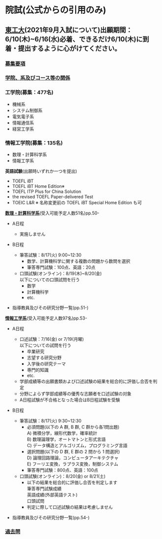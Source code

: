# 院試(公式からの引用のみ)

## [東工大](https://www.titech.ac.jp/prospective-students/admissions)(2021年9月入試について)出願期間：6/10(木)~6/16(水)必着、できるだけ6/10(木)に到着・提出するように心がけてください。

### [募集要項](https://www.titech.ac.jp/admissions/pdf/2022-4-2021-9master.pdf)
### [学院、系及びコース等の関係](https://www.titech.ac.jp/public-relations/pdf/relationship-organization-ja-202104.pdf)

### 工学院(募集：477名)
- 機械系
- システム制御系
- 電気電子系
- 情報通信系
- 経営工学系

### 情報工学院(募集：135名)
- 数理・計算科学系
- 情報工学系

**英語試験**(出願時いずれか一つを提出)
- TOEFL iBT
- TOEFL iBT Home Edition※
- TOEFL ITP Plus for China Solution
- the revised TOEFL Paper-delivered Test
- TOEIC L&R
  ※ 名称変更前の TOEFL iBT Special Home Edition も可

**[数理・計算科学系](https://educ.titech.ac.jp/is/)**(受入可能予定人数51名)pp.50-
- A日程
  - 実施しません

- B日程
  - 筆答試験：8/17(火) 9:00~12:30
    - 数学、計算機科学に関する複数の問題から数問を選択
    - 筆答専門試験：100点、英語：20点
  - 口頭試験(オンライン)：8/19(木)~8/20(金)<br>
    以下についての口頭試問を行う
    - 数学
    - 計算機科学
    - etc.
- 指導教員及びその研究分野一覧(pp.51-)

**[情報工学系](https://educ.titech.ac.jp/cs/)**(受入可能予定人数97名)pp.53-
- A日程
  - 口述試験：7/16(金) or 7/19(月曜)<br>
    以下についての試問を行う
    - 卒業研究
    - 志望する研究分野
    - 入学後の研究テーマ
    - 専門的知識
    - etc.
  - 学部成績等の出願書類および口述試験の結果を総合的に評価し合否を判定
  - 分野によらず学部成績等の優秀な志願者を口述試験の対象
  - A日程試験が不合格となった場合はB日程試験を受験


- B日程
  - 筆答試験：8/17(火) 9:30~12:30
    - 必須問題(以下の A 群, B 群, C 群から各1問出題)<br>
    A) 微積分学，線形代数学，確率統計<br>
    B) 数理論理学，オートマトンと形式言語<br>
    C) データ構造とアルゴリズム，プログラミング言語<br>
    - 選択問題(以下の D 群, E 群の 2 問から 1 問選択)<br>
    D) 論理回路理論，コンピュータアーキテクチャ<br>
    E) フーリエ変換，ラプラス変換，制御システム
    - 筆答専門試験：800点、英語：100点
  - 口頭試験(オンライン)：8/20(金) or 8/21(土)
    - 以下の結果を総合的に評価し合否を判定します<br>
      筆答専門試験成績<br>
      英語成績(外部英語テスト)<br>
      口頭試問
    - 判定に際して口述試験の結果は考慮しません

- 指導教員及びその研究分野一覧(pp.54-)

### [過去問](https://www.titech.ac.jp/admissions/prospective-students/admissions/past-exam-papers)
